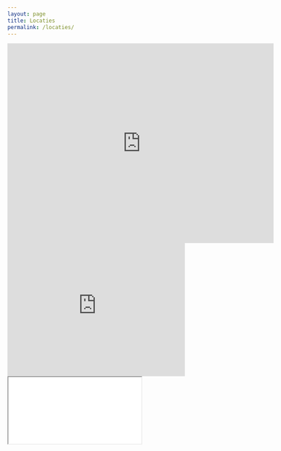 ```yaml
---
layout: page
title: Locaties
permalink: /locaties/
---
```

<iframe
  width="600"
  height="450"
  frameborder="0" style="border:0"
  src="https://www.google.com/maps/embed/v1/place?key=AIzaSyBK0TuDzO86O8ZNN-f6-M9So5EE0ZXKJ5g
    &q=Vondelpark,Amsterdam" allowfullscreen>
</iframe>

<iframe src="https://www.google.com/maps/embed?pb=!1m16!1m12!1m3!1d100921.8397227734!2d-122.50711698562192!3d37.77111185957552!2m3!1f0!2f0!3f0!3m2!1i1024!2i768!4f13.1!2m1!1sGithub!5e0!3m2!1sen!2sus!4v1464784986282" width="400" height="300" frameborder="0" style="border:0" allowfullscreen></iframe>

<iframe src="//www.google.com/maps/embed/v1/place?q=Vondlepark,Amsterdam
      &zoom=13
      &attribution_source=Google+Maps+Embed+API
      &attribution_web_url=https://developers.google.com/maps/documentation/embed/
      &key=YOUR_API_KEY" allowfullscreen>
  </iframe>
